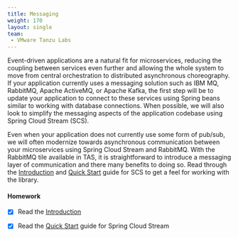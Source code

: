 ```yaml
---
title: Messaging
weight: 170
layout: single
team:
 - VMware Tanzu Labs
---
```


Event-driven applications are a natural fit for microservices, reducing the coupling between services even further and allowing the whole system to move from central orchestration to distributed asynchronous choreography. If your application currently uses a messaging solution such as IBM MQ, RabbitMQ, Apache ActiveMQ, or Apache Kafka, the first step will be to update your application to connect to these services using Spring beans similar to working with database connections. When possible, we will also look to simplify the messaging aspects of the application codebase using Spring Cloud Stream (SCS).

Even when your application does not currently use some form of pub/sub, we will often modernize towards asynchronous communication between your microservices using Spring Cloud Stream and RabbitMQ. With the RabbitMQ tile available in TAS, it is straightforward to introduce a messaging layer of communication and there many benefits to doing so. Read through the [Introduction](https://docs.spring.io/spring-cloud-stream/docs/current/reference/html/spring-cloud-stream.html#spring-cloud-stream-overview-introducing) and [Quick Start](https://docs.spring.io/spring-cloud-stream/docs/current/reference/html/spring-cloud-stream.html#spring-cloud-stream-overview-introducing) guide for SCS to get a feel for working with the library.


#### Homework

- [x] Read the [Introduction](https://docs.spring.io/spring-cloud-stream/docs/current/reference/html/spring-cloud-stream.html#spring-cloud-stream-overview-introducing)

- [x] Read the [Quick Start](https://docs.spring.io/spring-cloud-stream/docs/current/reference/html/spring-cloud-stream.html#spring-cloud-stream-overview-introducing) guide for Spring Cloud Stream

